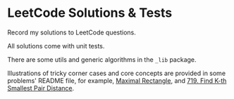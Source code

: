 # LeetCode Solutions & Tests

Record my solutions to LeetCode questions.

All solutions come with unit tests.

There are some utils and generic algorithms in the `_lib` package.

Illustrations of tricky corner cases and core concepts are provided in some problems' README file,
for example, [Maximal Rectangle](./src/maximal_rectangle),
and [719. Find K-th Smallest Pair Distance](./src/find_kth_smallest_pair_distance).